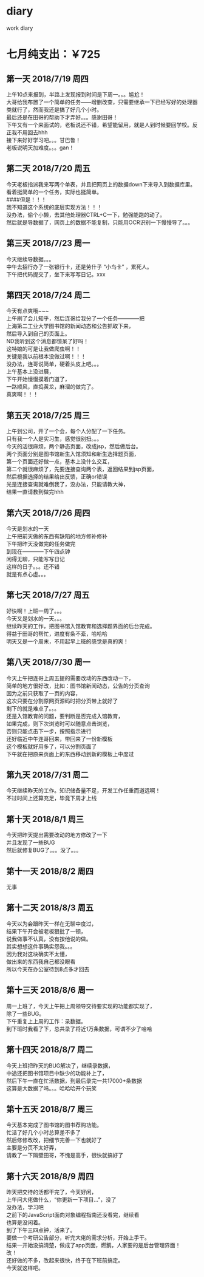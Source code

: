 # diary
work diary
# 七月纯支出：￥725  

## 第一天 2018/7/19 周四
  上午10点来报到，半路上发现报到时间是下周一。。。尴尬！   
  大哥给我布置了一个简单的任务——增删改查，只需要继承一下已经写好的处理器类就行了，然而我还是搞了好几个小时。   
最后还是在田哥的帮助下才弄好。。。感谢田哥！   
下午又有一个来面试的，老板说还不错，希望能留用，就是人到时候要回学校。反正我不用回去hhh   
接下来好好学习吧。。。甘巴鲁！   
老板说明天加难度。。。gan！

## 第二天 2018/7/20 周五   
今天老板指派我来写两个单表，并且把网页上的数据down下来导入到数据库里。   
看着挺简单的一个任务，实际也挺简单。   
####但是！！！   
我不知道这个系统的底层实现方法！！！   
没办法，偷个小懒，去其他处理器CTRL+C一下，勉强能跑的动了。   
然后就是导数据了，网页上的数据不能复制，只能用OCR识别一下慢慢导了。。。    

## 第三天 2018/7/23 周一    
今天继续导数据。。。   
中午去招行办了一张银行卡，还是劳什子 “小鸟卡” ，累死人。   
下午把代码提交了，坐下来写写日记。xxx   

## 第四天 2018/7/24 周二   
今天有点爽哦~~~   
上午刷了会儿知乎，然后连哥给我分了一个任务————把   
上海第二工业大学图书馆的新闻动态和公告抓取下来，   
然后导入到自己的页面上。   
ND我听到这个消息都惊呆了好吗！   
这特娘的可是让我做爬虫啊！！   
关键是我以前根本没做过啊！！！   
没办法，连哥说简单，硬着头皮上吧。。。   
上午基本上没进展，   
下午开始慢慢摸着门道了，   
一路顺风，直捣黄龙，麻溜的做完了。   
真爽啊！！！

## 第五天 2018/7/25 周三   
   
上午到公司，开了一个会，每个人分配了一下任务。   
只有我一个人是实习生，感觉很别扭。。。   
今天的活很麻烦，两个静态页面，改成jsp，然后做后台。   
两个页面分别是图书馆新生入馆须知和新生选择题页面，   
第一个页面还好做一点，基本上没什么交互，   
第二个就很麻烦了，先要连接查询两个表，返回结果到jsp页面，   
然后根据选择的结果给出反馈，正确or错误   
光是连接查询就难倒我了，没办法，只能请教大神，   
结果一直请教到做完hhh   

## 第六天 2018/7/26 周四   
今天是划水的一天   
上午把前天做的东西有缺陷的地方修补修补   
下午把昨天没做完的任务做完   
到现在————下午四点钟   
闲得无聊，只能写写日记   
这样的日子。。。还不错   
就是有点心虚。。。   

## 第七天 2018/7/27 周五   
好快啊！上班一周了。。。   
今天又是划水的一天。。。   
继续昨天的工作，把图书馆入馆教育和选择题界面的后台完成。   
得益于田哥的帮忙，进度有条不紊，哈哈哈   
明天又是一个周末，不用起早上班的感觉是真的爽！   

## 第八天 2018/7/30 周一   
今天上午把连哥上周五提的需要改动的东西改动一下，   
简单的地方很好改，比如：图书馆新闻动态，公告的分页查询   
因为之前只获取了一页的内容，   
这次只要在分割原网页源码时把分页带上就好了   
剩下的就是难点了。。。   
还是入馆教育的问题，要判断是否完成入馆教育，   
如果完成，则下次浏览时可以随意点击浏览，   
否则只能点击下一步，按照指示进行   
还好临近中午连哥回来，带回来了一份新模板   
这个模板就好用多了，可以分割页面了   
下午就在把原来页面上的东西移动到新的模板上中度过   

## 第九天 2018/7/31 周二   
今天继续昨天的工作。知识储备量不足，开发工作任重而道远啊！   
不过时间上还算充足，毕竟下周才上线   

## 第十天 2018/8/1 周三   
今天把昨天提出需要改动的地方修改了一下    
并且发现了一些BUG   
然后就修复BUG了。。。没了。。。   

## 第十一天 2018/8/2 周四   
无事   

## 第十二天 2018/8/3 周五   
今天以为会跟昨天一样在无聊中度过，   
结果下午开会被老板狠批了一顿，   
说我做事不认真，没有按他说的做。   
其实想想这件事确实怨我。。。   
因为我对这块确实不太懂，   
做出来的东西我自己都没眼看   
所以今天在办公室待到8点多才回去   

## 第十三天 2018/8/6 周一   
周一上班了，今天上午把上周领导交待要实现的功能都实现了，   
除了一些BUG。   
下午重复上上周的工作：录数据。   
到下班时我看了下，总共录了将近1万条数据，可谓不少了哈哈   

## 第十四天 2018/8/7 周二   
今天上班把昨天的BUG解决了，继续录数据，   
中途还把图书馆项目中缺少的功能补上了，   
然后下午一直在忙活数据，到最后录完一共17000+条数据   
这算是大数据了吗。。。哈哈哈开个玩笑   

## 第十五天 2018/8/7 周三   
今天基本完成了图书馆的图书荐购功能。   
忙活了好几个小时总算差不多了   
然后修修改改，把细节完善一下也就好了   
主要是分页不太好弄，   
请教了一下隔壁田哥，不愧是高手，很快就搞好了   

## 第十六天 2018/8/9 周四   
昨天把交待的活都干完了，今天好闲，   
上午问大佬做什么，“你更新一下项目...”，没了   
没办法，学习吧   
之前下的JavaScript面向对象编程指南还没看完，继续看   
也算是没闲着。   
到了下午三四点钟，活来了。   
要做一个考研公告部分，听完大佬的需求分析，开始上手干。   
结果一开始没搞清楚，做成了app页面，燃鹅，人家要的是后台管理界面！   
改！   
还好做的不多，改起来很快，终于在下班前搞定。   
今天就这样吧。










